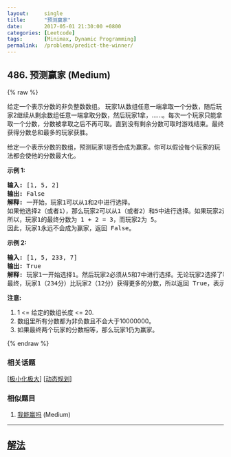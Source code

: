 ```yaml
---
layout:     single
title:      "预测赢家"
date:       2017-05-01 21:30:00 +0800
categories: [Leetcode]
tags:       [Minimax, Dynamic Programming]
permalink:  /problems/predict-the-winner/
---
```


## 486. 预测赢家 (Medium)

{% raw %}

<p>给定一个表示分数的非负整数数组。 玩家1从数组任意一端拿取一个分数，随后玩家2继续从剩余数组任意一端拿取分数，然后玩家1拿，&hellip;&hellip;。每次一个玩家只能拿取一个分数，分数被拿取之后不再可取。直到没有剩余分数可取时游戏结束。最终获得分数总和最多的玩家获胜。</p>

<p>给定一个表示分数的数组，预测玩家1是否会成为赢家。你可以假设每个玩家的玩法都会使他的分数最大化。</p>

<p><strong>示例 1:</strong></p>

<pre>
<strong>输入:</strong> [1, 5, 2]
<strong>输出:</strong> False
<strong>解释:</strong> 一开始，玩家1可以从1和2中进行选择。
如果他选择2（或者1），那么玩家2可以从1（或者2）和5中进行选择。如果玩家2选择了5，那么玩家1则只剩下1（或者2）可选。
所以，玩家1的最终分数为 1 + 2 = 3，而玩家2为 5。
因此，玩家1永远不会成为赢家，返回 False。
</pre>

<p><strong>示例 2:</strong></p>

<pre>
<strong>输入:</strong> [1, 5, 233, 7]
<strong>输出:</strong> True
<strong>解释:</strong> 玩家1一开始选择1。然后玩家2必须从5和7中进行选择。无论玩家2选择了哪个，玩家1都可以选择233。
最终，玩家1（234分）比玩家2（12分）获得更多的分数，所以返回 True，表示玩家1可以成为赢家。
</pre>

<p><strong>注意:</strong></p>

<ol>
	<li>1 &lt;= 给定的数组长度&nbsp;&lt;= 20.</li>
	<li>数组里所有分数都为非负数且不会大于10000000。</li>
	<li>如果最终两个玩家的分数相等，那么玩家1仍为赢家。</li>
</ol>

{% endraw %}

### 相关话题
  [[极小化极大](https://github.com/openset/leetcode/tree/master/tag/minimax/README.md)]
  [[动态规划](https://github.com/openset/leetcode/tree/master/tag/dynamic-programming/README.md)]

### 相似题目
  1. [我能赢吗](/problems/can-i-win) (Medium)

---

## [解法](https://github.com/openset/leetcode/tree/master/problems/predict-the-winner)
